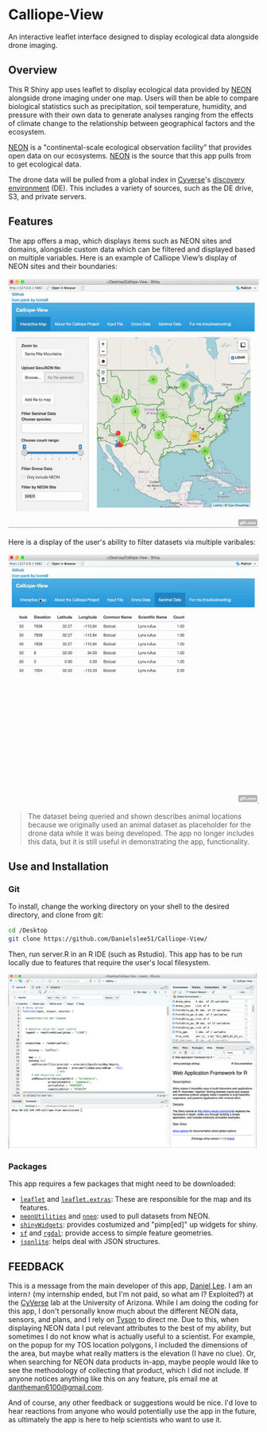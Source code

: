 # Calliope-View
An interactive leaflet interface designed to display ecological data alongside drone imaging.
## Overview
This R Shiny app uses leaflet to display ecological data provided by [NEON](https://www.neonscience.org/) alongside drone imaging under one map. Users will then be able to compare biological statistics such as precipitation, soil temperature, humidity, and pressure with their own data to generate analyses ranging from the effects of climate change to the relationship between geographical factors and the ecosystem.

[NEON](https://www.neonscience.org/) is a "continental-scale ecological observation facility" that provides open data on our ecosystems. [NEON](https://www.neonscience.org/) is the source that this app pulls from to get ecological data.

The drone data will be pulled from a global index in [Cyverse](http://www.cyverse.org/)'s [discovery environment](https://www.cyverse.org/discovery-environment) (DE). This includes a variety of sources, such as the DE drive, S3, and private servers.
## Features
The app offers a map, which displays items such as NEON sites and domains, alongside custom data which can be filtered and displayed based on multiple variables. Here is an example of Calliope View’s display of NEON sites and their boundaries:
<br><br>
<img src="Img/Calliope-View1.gif" height="500"/>
<br><br>
Here is a display of the user's ability to filter datasets via multiple varibales:
<br><br>
<img src="Img/Calliope-View2.gif" height="500"/>
> The dataset being queried and shown describes animal locations because we originally used an animal dataset as placeholder for the drone data while it was being developed. The app no longer includes this data, but it is still useful in demonstrating the app, functionality.
## Use and Installation
### Git
To install, change the working directory on your shell to the desired directory, and clone from git:
``` bash
cd /Desktop
git clone https://github.com/Danielslee51/Calliope-View/
```
Then, run server.R in an R IDE (such as Rstudio). This app has to be run locally due to features that require the user's local filesystem.

<img src="Img/RStudio.png" width="500"/>

### Packages
This app requires a few packages that might need to be downloaded: <br>
* [`leaflet`](https://github.com/rstudio/leaflet) and [`leaflet.extras`](https://github.com/bhaskarvk/leaflet.extras): These are responsible for the map and its features.
* [`neonUtilities`](https://github.com/NEONScience/NEON-utilities/tree/master/neonUtilities) and [`nneo`](https://github.com/ropensci/nneo): used to pull datasets from NEON.
* [`shinyWidgets`](https://github.com/dreamRs/shinyWidgets): provides costumized and "pimp[ed]" up widgets for shiny.
* [`sf`](https://github.com/r-spatial/sf) and [`rgdal`](https://github.com/cran/rgdal): provide access to simple feature geometries.
* [`jsonlite`](https://github.com/cran/jsonlite): helps deal with JSON structures.
## FEEDBACK
This is a message from the main developer of this app, [Daniel Lee](https://github.com/Danielslee51). I am an intern`?` (my internship ended, but I'm not paid, so what am I? Exploited?) at the [CyVerse](http://www.cyverse.org/) lab at the University of Arizona. While I am doing the coding for this app, I don't personally know much about the different NEON data, sensors, and plans, and I rely on [Tyson](https://github.com/tyson-swetnam) to direct me. Due to this, when displaying NEON data I put relevant attributes to the best of my ability, but sometimes I do not know what is actually useful to a scientist. For example, on the popup for my TOS location polygons, I included the dimensions of the area, but maybe what really matters is the elevation (I have no clue). Or, when searching for NEON data products in-app, maybe people would like to see the methodology of collecting that product, which I did not include. If anyone notices anything like this on any feature, pls email me at dantheman6100@gmail.com.

And of course, any other feedback or suggestions would be nice. I'd love to hear reactions from anyone who would potentially use the app in the future, as ultimately the app is here to help scientists who want to use it.
